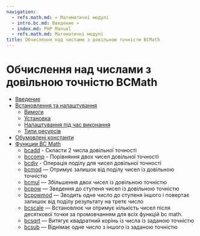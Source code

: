 ```yaml
---
navigation:
  - refs.math.md: « Математичні модулі
  - intro.bc.md: Введение »
  - index.md: PHP Manual
  - refs.math.md: Математичні модулі
title: Обчислення над числами з довільною точністю BCMath
---
```

# Обчислення над числами з довільною точністю BCMath

-   [Введение](intro.bc.md)
-   [Встановлення та налаштування](bc.setup.md)
    -   [Вимоги](bc.requirements.md)
    -   [Установка](bc.installation.md)
    -   [Налаштування під час виконання](bc.configuration.md)
    -   [Типи ресурсів](bc.resources.md)
-   [Обумовлені константи](bc.constants.md)
-   [Функции BC Math](ref.bc.md)
    -   [bcadd](function.bcadd.md) - Скласти 2 числа довільної точності
    -   [bccomp](function.bccomp.md) - Порівняння двох чисел довільної точності
    -   [bcdiv](function.bcdiv.md) - Операція поділу для чисел довільної точності
    -   [bcmod](function.bcmod.md) — Отримує залишок від поділу чисел із довільною точністю
    -   [bcmul](function.bcmul.md) — Збільшення двох чисел із довільною точністю
    -   [bcpow](function.bcpow.md) — Зведення до ступеня чисел із довільною точністю
    -   [bcpowmod](function.bcpowmod.md) — Зводить одне число до ступеня іншого і повертає залишок від поділу результату на третє число
    -   [bcscale](function.bcscale.md) — Встановлює чи отримує кількість чисел після десяткової точки за промовчанням для всіх функцій bc math.
    -   [bcsqrt](function.bcsqrt.md) — Витягує квадратний корінь із числа із заданою точністю
    -   [bcsub](function.bcsub.md) — Віднімає одне число з іншого із заданою точністю
